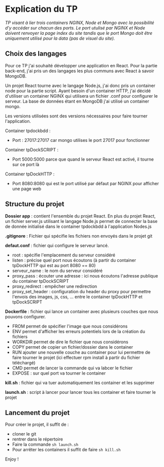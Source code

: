 # Explication du TP

*TP visant à lier trois containers NGINX, Node et Mongo avec la possibilité d'y accéder sur chacun des ports. Le port utulisé par NGINX et Node doivent renvoyer la page index du site tandis que le port Mongo doit être uniquement utilisé pour la data (pas de visuel du site).*

## Choix des langages

Pour ce TP j'ai souhaité développer une application en React. Pour la partie back-end, j'ai pris un des langages les plus communs avec React à savoir MongoDB.

Un projet React tourne avec le langage Node.js, j'ai donc pris un container node pour la partie script. Ayant besoin d'un container HTTP, j'ai décidé d'utiliser un container NGINX qui utilisera un fichier .conf pour configurer le serveur. La base de données étant en MongoDB j'ai utilisé un container mongo.

Les versions utilisées sont des versions nécessaires pour faire tourner l'application.

Container tpdockbdd :
   - Port : 27017:27017 car mongo utilises le port 27017 pour fonctionner

Container tpDockSCRIPT :
   - Port 5000:5000 parce que quand le serveur React est activé, il tourne sur ce port là

Container tpDockHTTP :
   - Port 8080:8080 qui est le port utilisé par défaut par NGINX pour afficher une page web

## Structure du projet

**Dossier app** : contient l'ensemble du projet React. En plus du projet React, un fichier server.js utilisant le langage Node.js permet de connecter la base de donnée initialisé dans le container tpdockbdd à l'application Nodes.js

**.gitignore** : Fichier qui spécifie les fichiers non envoyés dans le projet git

**defaut.conf** : fichier qui configure le serveur lancé.
   - root : spécifie l'emplacement du serveur considéré
   - listen : précise quel port nous écoutons (à partir du container tpDockHTTP qui est au port 8080 == 80)
   - serveur_name : le nom du serveur considéré
   - proxy_pass : écouter une adresse : ici nous écoutons l'adresse publique du container tpDockSCRIPT
   - proxy_redirect : empêcher une redirection
   - proxy_set_header : configuration du header du proxy pour permettre l'envois des images, js, css, ... entre le container tpDockHTTP et tpDockSCRIPT

**Dockerfile** : fichier qui lance un container avec plusieurs couches que nous pouvons configurer.
   - FROM permet de spécifier l'image que nous considérons
   - ENV permet d'afficher les erreurs potentiels lors de la création du fichiers
   - WORKDIR permet de dire le fichier que nous considérons
   - COPY permet de copier un fichier/dossier dans le container
   - RUN ajouter une nouvelle couche au container pour lui permettre de faire tourner le projet (ici effectuer rpm install à partir du fichier téléchargé)
   - CMD permet de lancer la commande qui va labcer le fichier
   - EXPOSE : sur quel port va tourner le container

**kill.sh** : fichier qui va tuer automatiquement les container et les supprimer

**launch.sh** : script à lancer pour lancer tous les container et faire tourner le projet

## Lancement du projet

Pour créer le projet, il suffit de :
   - cloner le git
   - rentrer dans le répertoire
   - Faire la commande `sh launch.sh`
   - Pour arrêter les containers il suffit de faire `sh kill.sh`

Enjoy !